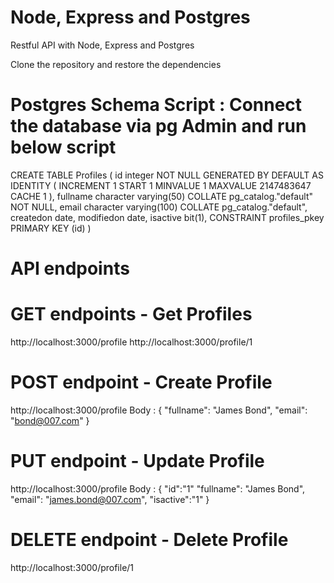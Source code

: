 # Node, Express and Postgres
Restful API with Node, Express and Postgres

Clone the repository and restore the dependencies


# Postgres Schema Script : Connect the database via pg Admin and run below script

CREATE TABLE Profiles
(
    id integer NOT NULL GENERATED BY DEFAULT AS IDENTITY ( INCREMENT 1 START 1 MINVALUE 1 MAXVALUE 2147483647 CACHE 1 ),
    fullname character varying(50) COLLATE pg_catalog."default" NOT NULL,
    email character varying(100) COLLATE pg_catalog."default",
    createdon date,
    modifiedon date,
    isactive bit(1),
    CONSTRAINT profiles_pkey PRIMARY KEY (id)
)


# API endpoints

# GET endpoints - Get Profiles
http://localhost:3000/profile
http://localhost:3000/profile/1

# POST endpoint - Create Profile
http://localhost:3000/profile
Body : {
    "fullname": "James Bond",
    "email": "bond@007.com"
}

# PUT endpoint - Update Profile
http://localhost:3000/profile
Body : {
    "id":"1"
    "fullname": "James Bond",
    "email": "james.bond@007.com",
    "isactive":"1"
}

# DELETE endpoint - Delete Profile
http://localhost:3000/profile/1
